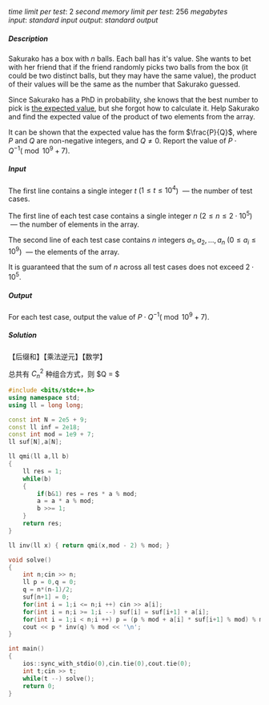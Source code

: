 
$time\ limit\ per\ test:\ 2\ second$
$memory\ limit\ per\ test:\ 256\ megabytes$
$input:\ standard\ input$
$output:\ standard\ output$

##### **Description**

Sakurako has a box with $n$ balls. Each ball has it's value. She wants to bet with her friend that if the friend randomly picks two balls from the box (it could be two distinct balls, but they may have the same value), the product of their values will be the same as the number that Sakurako guessed.

Since Sakurako has a PhD in probability, she knows that the best number to pick is [the expected value](http://tiny.cc/matozh_en), but she forgot how to calculate it. Help Sakurako and find the expected value of the product of two elements from the array.

It can be shown that the expected value has the form $\frac{P}{Q}$, where $P$ and $Q$ are non-negative integers, and $Q \ne 0$. Report the value of $P \cdot Q^{-1}(\bmod 10^9+7)$.

##### **Input**

The first line contains a single integer $t$ ($1\le t\le 10^4$)  — the number of test cases.

The first line of each test case contains a single integer $n$ ($2\le n\le 2\cdot 10^5$)  — the number of elements in the array.

The second line of each test case contains $n$ integers $a_1, a_2, \dots, a_n$ ($0\le a_i\le 10^9$)  — the elements of the array.

It is guaranteed that the sum of $n$ across all test cases does not exceed $2\cdot 10^5$.

##### **Output**

For each test case, output the value of $P \cdot Q^{-1}(\bmod 10^9+7)$.

##### **Solution**

【后缀和】【乘法逆元】【数学】

总共有 $C_n^2$ 种组合方式，则 $Q = $  

```c++
#include <bits/stdc++.h>
using namespace std;
using ll = long long;

const int N = 2e5 + 9;
const ll inf = 2e18;
const int mod = 1e9 + 7;
ll suf[N],a[N];

ll qmi(ll a,ll b)
{
	ll res = 1;
	while(b)
	{
		if(b&1) res = res * a % mod;
		a = a * a % mod;
		b >>= 1;
	}
	return res;
}

ll inv(ll x) { return qmi(x,mod - 2) % mod; }

void solve()
{
    int n;cin >> n;
    ll p = 0,q = 0;
    q = n*(n-1)/2;
    suf[n+1] = 0;
    for(int i = 1;i <= n;i ++) cin >> a[i];
    for(int i = n;i >= 1;i --) suf[i] = suf[i+1] + a[i];
    for(int i = 1;i < n;i ++) p = (p % mod + a[i] * suf[i+1] % mod) % mod;
    cout << p * inv(q) % mod << '\n';
}

int main()
{
    ios::sync_with_stdio(0),cin.tie(0),cout.tie(0);
    int t;cin >> t;
    while(t --) solve();
    return 0;
}
```